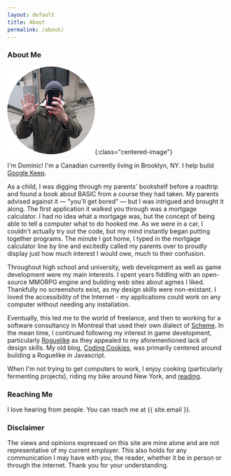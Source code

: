 ```yaml
---
layout: default
title: About
permalink: /about/
---
```


### About Me


![My face](/assets/images/face.png){:class="centered-image"}


I'm Dominic! I'm a Canadian currently living in Brooklyn, NY. I help build [Google Keep](keep.google.com).

As a child, I was digging through my parents' bookshelf before a roadtrip and found a book about BASIC from a course they had taken. My parents advised against it &mdash; "you'll get bored" &mdash; but I was intrigued and brought it along. The first application it walked you through was a mortgage calculator. I had no idea what a mortgage was, but the concept of being able to tell a computer what to do hooked me. As we were in a car, I couldn't actually try out the code, but my mind instantly began putting together programs. The minute I got home, I typed in the mortgage calculator line by line and excitedly called my parents over to proudly display just how much interest I would owe, much to their confusion.

Throughout high school and university, web development as well as game development were my main interests. I spent years fiddling with an open-source MMORPG engine and building web sites about agmes I liked. Thankfully no screenshots exist, as my design skills were non-existant. I loved the accessibility of the Internet - my applications could work on any computer without needing any installation.

Eventually, this led me to the world of freelance, and then to working for a software consultancy in Montreal that used their own dialect of [Scheme](http://www.jazzscheme.org/). In the mean time, I continued following my interest in game development, particularly [Roguelike](https://en.wikipedia.org/wiki/Roguelike) as they appealed to my aforementioned lack of design skills. My old blog, [Coding Cookies](http://codingcookies.com/), was primarily centered around building a Roguelike in Javascript.



When I'm not trying to get computers to work, I enjoy cooking (particularly fermenting projects), riding my bike around New York, and [reading](https://www.goodreads.com/user/show/21652187-dominic).

### Reaching Me

I love hearing from people. You can reach me at {{ site.email }}.

### Disclaimer

The views and opinions expressed on this site are mine alone and are not representative of my current employer. This also holds for any communication I may have with you, the reader, whether it be in person or through the internet. Thank you for your understanding.

